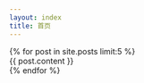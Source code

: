 ```yaml
---
layout: index
title: 首页
---
```


{% for post in site.posts limit:5 %}   
{{ post.content }}   
{% endfor %}